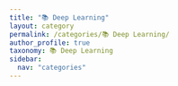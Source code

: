 ```yaml
---
title: "📚 Deep Learning"
layout: category
permalink: /categories/📚 Deep Learning/
author_profile: true
taxonomy: 📚 Deep Learning
sidebar:
  nav: "categories"
---
```

